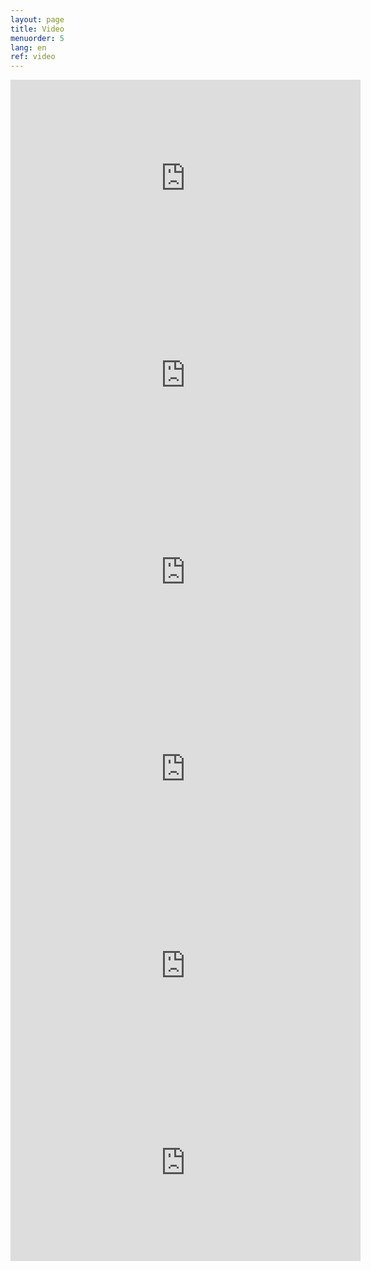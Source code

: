 ```yaml
---
layout: page
title: Video
menuorder: 5
lang: en
ref: video
---
```

<iframe width="560" height="315" src="https://www.youtube.com/embed/Vx7S0Jahwe8?rel=0" frameborder="0" allowfullscreen></iframe>

<iframe width="560" height="315" src="https://www.youtube.com/embed/op05AunlawY?rel=0" frameborder="0" allowfullscreen></iframe>

<iframe width="560" height="315" src="https://www.youtube.com/embed/4-cHvE0IKeg?rel=0" frameborder="0" allowfullscreen></iframe>

<iframe width="560" height="315" src="https://www.youtube.com/embed/ryRgDhy5AQs?rel=0" frameborder="0" allowfullscreen></iframe>

<iframe width="560" height="315" src="https://www.youtube.com/embed/O6ILeUSOWXM?rel=0" frameborder="0" allowfullscreen></iframe>

<iframe width="560" height="315" src="https://www.youtube.com/embed/OlbGCj1K0xE?rel=0" frameborder="0" allowfullscreen></iframe>







